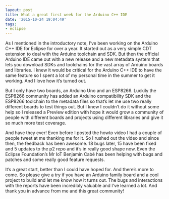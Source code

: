 ```yaml
---
layout: post
title: What a great first week for the Arduino C++ IDE
date: '2015-10-24 19:04:49'
tags:
- eclipse
---
```



As I mentioned in the introductory note, I’ve been working on the Arduino C++ IDE for Eclipse for over a year. It started out as a very simple CDT extension to deal with the Arduino toolchain and SDK. But then the official Arduino IDE came out with a new release and a new metadata system that lets you download SDKs and toolchains for the vast array of Arduino boards and libraries. I knew it would be critical for the Arduino C++ IDE to have the same feature so I spent a lot of my personal time in the summer to get it working. And I love how it’s turned out.

But I only have two boards, an Arduino Uno and an ESP8266. Luckily the ESP8266 community has added an Arduino compatibility SDK and the ESP8266 toolchain to the metadata files so that’s let me use two really different boards to test things out. But I knew I couldn’t do it without some help so I released a Preview edition with hope it would grow a community of people with different boards and projects using different libraries and give it so much more test coverage.

And have they ever! Even before I posted the howto video I had a couple of people tweet at me thanking me for it. So I rushed out the video and since then, the feedback has been awesome. 18 bugs later, 15 have been fixed and 5 updates to the p2 repo and it’s in really good shape now. Even the Eclipse Foundation’s Mr IoT Benjamin Cabé has been helping with bugs and patches and some really good feature requests.

It’s a great start, better than I could have hoped for. And there’s more to come. So please give a try if you have an Arduino family board and a cool project to build and let me know how it turns out. The bugs and interactions with the reports have been incredibly valuable and I’ve learned a lot. And thank you in advance from me and this great community!


